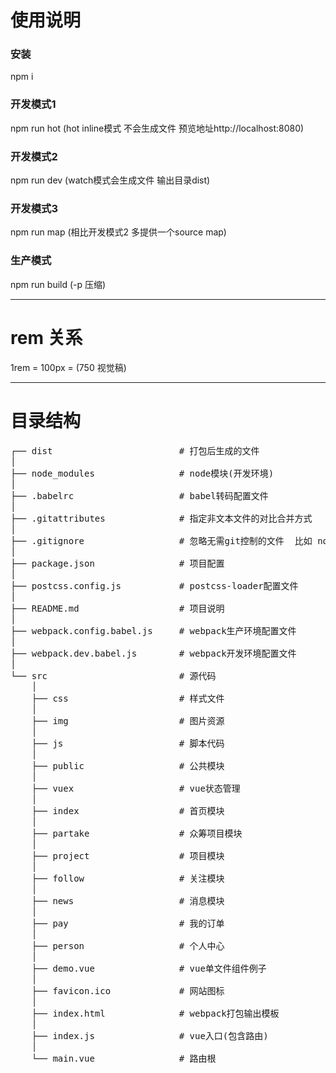 # 使用说明
### 安装
npm i
### 开发模式1
npm run hot     (hot inline模式 不会生成文件 预览地址http://localhost:8080)
### 开发模式2
npm run dev     (watch模式会生成文件 输出目录dist)
### 开发模式3
npm run map     (相比开发模式2 多提供一个source map)
### 生产模式
npm run build   (-p 压缩)
- - -
# rem 关系
1rem = 100px = (750 视觉稿)
- - -
# 目录结构
<pre>
┌── dist                        # 打包后生成的文件
│
├── node_modules                # node模块(开发环境)
│
├── .babelrc                    # babel转码配置文件
│
├── .gitattributes              # 指定非文本文件的对比合并方式
│
├── .gitignore                  # 忽略无需git控制的文件  比如 node_modules
│
├── package.json                # 项目配置
│
├── postcss.config.js           # postcss-loader配置文件
│
├── README.md                   # 项目说明
│
├── webpack.config.babel.js     # webpack生产环境配置文件
│
├── webpack.dev.babel.js        # webpack开发环境配置文件
│
└── src                         # 源代码
    │
    ├── css                     # 样式文件
    │
    ├── img                     # 图片资源
    │
    ├── js                      # 脚本代码
    │
    ├── public                  # 公共模块
    │
    ├── vuex                    # vue状态管理
    │
    ├── index                   # 首页模块
    │
    ├── partake                 # 众筹项目模块
    │
    ├── project                 # 项目模块
    │
    ├── follow                  # 关注模块
    │
    ├── news                    # 消息模块
    │
    ├── pay                     # 我的订单
    │
    ├── person                  # 个人中心
    │
    ├── demo.vue                # vue单文件组件例子
    │
    ├── favicon.ico             # 网站图标
    │
    ├── index.html              # webpack打包输出模板
    │
    ├── index.js                # vue入口(包含路由)
    │
    └── main.vue                # 路由根
</pre>
